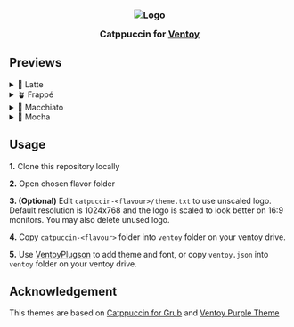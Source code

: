 <h3 align="center">
  <img src="https://raw.githubusercontent.com/catppuccin/catppuccin/main/assets/logos/exports/1544x1544_circle.png" width="100" alt="Logo"/><br/>
  <img src="https://raw.githubusercontent.com/catppuccin/catppuccin/main/assets/misc/transparent.png" height="30" width="0px"/>
  Catppuccin for <a href="https://www.ventoy.net/en/index.html">Ventoy</a>
  <img src="https://raw.githubusercontent.com/catppuccin/catppuccin/main/assets/misc/transparent.png" height="30" width="0px"/>
</h3>

## Previews

<details>
<summary>🌻 Latte</summary>
  <img src="assets/ventoy-latte.png"/>
</details>
<details>
<summary>🪴 Frappé</summary>
  <img src="assets/ventoy-frappe.png"/>
</details>
<details>
<summary>🌺 Macchiato</summary>
  <img src="assets/ventoy-macchiato.png"/>
</details>
<details>
<summary>🌿 Mocha</summary>
  <img src="assets/ventoy-mocha.png"/>
</details>

## Usage

**1.** Clone this repository locally

**2.** Open chosen flavor folder

**3. (Optional)** Edit `catpuccin-<flavour>/theme.txt` to use unscaled logo. Default resolution is 1024x768 and the logo is scaled to look better on 16:9 monitors. You may also delete unused logo.

**4.** Copy `catpuccin-<flavour>` folder into `ventoy` folder on your ventoy drive. 

**5.** Use [VentoyPlugson](https://www.ventoy.net/en/plugin_plugson.html) to add theme and font, or copy `ventoy.json` into `ventoy` folder on your ventoy drive.

## Acknowledgement

This themes are based on [Catppuccin for Grub](https://github.com/catppuccin/grub) and [Ventoy Purple Theme](https://github.com/odiegoduarte/ventoy-purple-theme)
